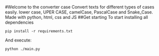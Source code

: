 #Welcome to the converter case
Convert texts for different types of cases easily.
lower case, UPER CASE, camelCase, PascalCase and Snake_Case.
Made with python, html, css and JS
##Get starting
To start installing all dependencies
```
pip install -r requirements.txt
```
And execute:
```
python ./main.py
```